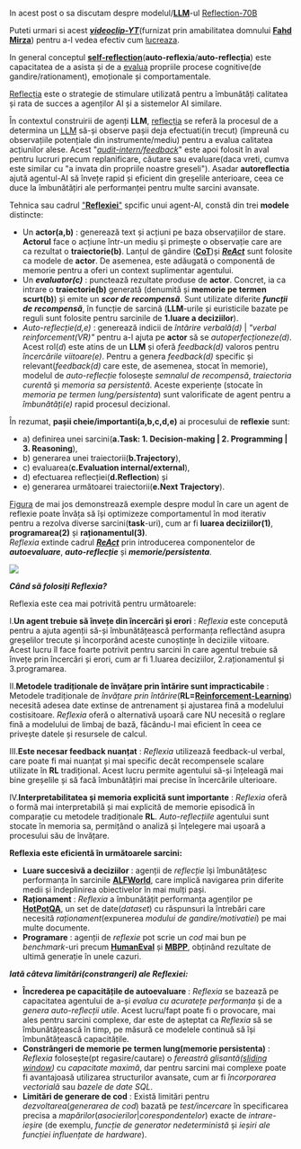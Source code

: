 In acest post o sa discutam despre modelul/[**LLM**](https://huggingface.co/mattshumer/Reflection-Llama-3.1-70B)-ul [Reflection-70B](https://www.unite.ai/ro/reflection-70b-llm-with-self-correcting-cognition-and-leading-performance/)

Puteti urmari si acest [***videoclip-YT***](https://www.youtube.com/watch?v=jZtR7SIEcZs)(furnizat prin amabilitatea domnului [**Fahd Mirza**](https://blog.langchain.dev/reflection-agents/)) pentru a-l vedea efectiv cum [lucreaza](https://www.youtube.com/watch?v=gYBlzMsII9c).

In general conceptul [**self-reflection**](https://en.wikipedia.org/wiki/Self-reflection)(**auto-reflexia**/**auto-reflecția**) este capacitatea de a asista și de a [evalua](https://dev.to/lgrammel/tutorial-create-an-ai-agent-that-reads-wikipedia-for-you-31cm) propriile procese cognitive(de gandire/rationament), emoționale și comportamentale. 

[Reflecția](https://langchain-ai.github.io/langgraphjs/tutorials/reflection/reflection/) este o strategie de stimulare utilizată pentru a îmbunătăți calitatea și rata de succes a agenților AI și a sistemelor AI similare.

În contextul construirii de agenți **LLM**, [reflecția](https://promptengineering.org/reflexion-an-iterative-approach-to-llm-problem-solving/) se referă la procesul de a determina un [LLM](https://www.unite.ai/ro/overcoming-llm-hallucinations-using-retrieval-augmented-generation-rag/) să-și observe pașii deja efectuati(in trecut) (împreună cu observațiile potențiale din instrumente/mediu) pentru a evalua calitatea acțiunilor alese. Acest "[*audit-intern/feedback*](https://www.promptingguide.ai/techniques/reflexion)" este apoi folosit în aval pentru lucruri precum replanificare, căutare sau evaluare(daca vreti, cumva este similar cu "a invata din propriile noastre greseli"). Asadar **autoreflectia** ajută agentul-AI să învețe rapid și eficient din greșelile anterioare, ceea ce duce la îmbunătățiri ale performanței pentru multe sarcini avansate.

Tehnica sau cadrul ["**Reflexiei**"](https://www.promptingguide.ai/techniques/reflexion) spcific unui agent-AI, constă din trei **modele** distincte:

 - Un **actor(a,b)** : generează text și acțiuni pe baza observațiilor de stare.
                  **Actorul** face o acțiune într-un mediu și primește o observație care are ca rezultat o **traiectorie(b)**.
                  Lanțul de gândire ([**CoT**](https://www.promptingguide.ai/techniques/cot))și [***ReAct***](https://www.promptingguide.ai/techniques/react) sunt folosite ca modele de **actor**.
                  De asemenea, este adăugată o componentă de memorie pentru a oferi un context suplimentar agentului.
 - Un ***evaluator(c)*** : punctează rezultate produse de **actor**.
                      Concret, ia ca intrare o **traiectorie(b)** generată (denumită și **memorie pe termen scurt(b)**) și emite un ***scor de recompensă***.
                      Sunt utilizate diferite ***funcții de recompensă***, în funcție de sarcină (**LLM**-urile și euristicile bazate pe reguli sunt folosite pentru sarcinile de **1.luare a deciziilor**).
 - *Auto-reflecție(d,e)* : generează indicii de *întărire verbală(d)* | *"verbal reinforcement(VR)"* pentru a-l ajuta pe **actor** să se *autoperfecționeze(d)*.
                        Acest rol(*d*) este atins de un **LLM** și oferă *feedback(d)* valoros pentru *încercările viitoare(e)*.
                        Pentru a genera *feedback(d)* specific și relevant(*feedback(d)* care este, de asemenea, stocat în memorie),
                        modelul de *auto-reflecție* folosește *semnalul de recompensă*, *traiectoria curentă* și *memoria sa persistentă*.
                        Aceste experiențe (stocate în *memoria pe termen lung/persistenta*) sunt valorificate de agent pentru a *îmbunătăți(e)* rapid procesul decizional.

În rezumat, **pașii cheie/importanti(a,b,c,d,e)** ai procesului de **reflexie** sunt:

 - a) definirea unei sarcini(**a.Task: 1. Decision-making | 2. Programming | 3. Reasoning**),
 - b) generarea unei traiectorii(**b.Trajectory**),
 - c) evaluarea(**c.Evaluation internal/external**),
 - d) efectuarea reflecției(**d.Reflection**) și
 - e) generarea următoarei traiectorii(**e.Next Trajectory**).

[Figura](https://www.promptingguide.ai/_next/image?url=%2F_next%2Fstatic%2Fmedia%2Freflexion-examples.7558c279.png&w=1920&q=75) de mai jos demonstrează exemple despre modul în care un agent de reflexie poate învăța să își optimizeze comportamentul în mod iterativ pentru a rezolva diverse sarcini(**task**-uri), cum ar fi **luarea deciziilor(1)**, **programarea(2)** și **raționamentul(3)**.<br/>*Reflexia* extinde cadrul [***ReAct***](https://paperswithcode.com/paper/react-synergizing-reasoning-and-acting-in) prin introducerea componentelor de ***autoevaluare***, ***auto-reflecție*** și ***memorie/persistenta***.

[<img src="https://www.promptingguide.ai/_next/image?url=%2F_next%2Fstatic%2Fmedia%2Freflexion-examples.7558c279.png&w=1920&q=75">]([https://link-to-your-URL/](https://www.promptingguide.ai/techniques/reflexion))

***Când să folosiți Reflexia?***

Reflexia este cea mai potrivită pentru următoarele:

I.**Un agent trebuie să învețe din încercări și erori** : *Reflexia* este concepută pentru a ajuta agenții să-și îmbunătățească performanța reflectând asupra greșelilor trecute și încorporând aceste cunoștințe în deciziile viitoare. Acest lucru îl face foarte potrivit pentru sarcini în care agentul trebuie să învețe prin încercări și erori, cum ar fi 1.luarea deciziilor, 2.raționamentul și 3.programarea.

II.**Metodele tradiționale de învățare prin întărire sunt impracticabile** : Metodele tradiționale de *învățare prin întărire*(**RL=[Reinforcement-Learning](https://en.wikipedia.org/wiki/Reinforcement_learning)**) necesită adesea date extinse de antrenament și ajustarea fină a modelului costisitoare. *Reflexia* oferă o alternativă ușoară care NU necesită o reglare fină a modelului de limbaj de bază, făcându-l mai eficient în ceea ce privește datele și resursele de calcul.

III.**Este necesar feedback nuanțat** : *Reflexia* utilizează feedback-ul verbal, care poate fi mai nuanțat și mai specific decât recompensele scalare utilizate în **RL** tradițional. Acest lucru permite agentului să-și înțeleagă mai bine greșelile și să facă îmbunătățiri mai precise în încercările ulterioare.

IV.**Interpretabilitatea și memoria explicită sunt importante** : *Reflexia* oferă o formă mai interpretabilă și mai explicită de memorie episodică în comparație cu metodele tradiționale **RL**. *Auto-reflecțiile* agentului sunt stocate în memoria sa, permițând o analiză și înțelegere mai ușoară a procesului său de învățare.

**Reflexia este eficientă în următoarele sarcini:**

 - **Luare succesivă a deciziilor** : agenții de *reflecție* își îmbunătățesc performanța în sarcinile [**ALFWorld**](https://paperswithcode.com/dataset/alfworld), care implică navigarea prin diferite medii și îndeplinirea obiectivelor în mai mulți pași.
 - **Raționament** : *Reflexia* a îmbunătățit performanța agenților pe [**HotPotQA**](https://www.youtube.com/watch?v=Qz_2KjNfa7I), un set de date(*dataset*) cu răspunsuri la întrebări care necesită *raționament*(expunerea *modului de gandire/motivatiei*) pe mai multe documente.
 - **Programare** : agenții de *reflexie* pot scrie un *cod* mai bun pe *benchmark*-uri precum [**HumanEval**](https://github.com/turintech/reflexion-human-eval) și [**MBPP**](https://paperswithcode.com/paper/reflexion-language-agents-with-verbal), obținând rezultate de ultimă generație în unele cazuri.

***Iată câteva limitări(constrangeri) ale Reflexiei:***

 - **Încrederea pe capacitățile de autoevaluare** : *Reflexia* se bazează pe capacitatea agentului de a-și *evalua cu acuratețe performanța* și de a *genera auto-reflecții utile*. Acest lucru/fapt poate fi o provocare, mai ales pentru sarcini complexe, dar este de așteptat ca *Reflexia* să se îmbunătățească în timp, pe măsură ce modelele continuă să își îmbunătățească capacitățile.
 - **Constrângeri de memorie pe termen lung(memorie persistenta)** : *Reflexia* folosește(pt regasire/cautare) o *fereastră glisantă([sliding window](https://pcom.pages.upb.ro/labs/lab6/sliding_window.html))* cu *capacitate maximă*, dar pentru sarcini mai complexe poate fi avantajoasă utilizarea structurilor avansate, cum ar fi *încorporarea vectorială* sau *bazele de date SQL*.
 - **Limitări de generare de cod** : Există limitări pentru *dezvoltarea*(*generarea de cod*) bazată pe *test/incercare* în specificarea precisa a *mapărilor*(*asocierilor*|*corespondentelor*) exacte de *intrare-ieșire* (de exemplu, *funcție de generator nedeterministă* și *ieșiri ale funcției influențate de hardware*).

